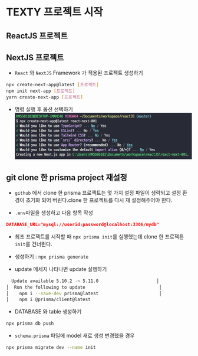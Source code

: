 # TEXTY 프로젝트 시작

## ReactJS 프로젝트

## NextJS 프로젝트

- `React` 와 `NextJS` Framework 가 적용된 프로젝트 생성하기

```bash
npx create-next-app@latest [프로젝트]
npm init next-app [프로젝트]
yarn create-next-app [프로젝트]
```

- 명령 실행 후 옵션 선택하기
  ![명령 실행 후 옵션](images/image.png)

## git clone 한 prisma project 재설정

- `github` 에서 clone 한 prisma 프로젝트는 몇 가지 설정 파일이 생략되고 설정 환경이 초기화 되어 버린다.clone 한 프로젝트를 다시 재 설정해주어야 한다.

- `.env`파일을 생성하고 다음 항목 작성

```json
DATABASE_URL="mysql://userid:password@localhost:3306/mydb"
```

- 최초 프로젝트를 시작할 때 `npx prisma init`를 실행했는데 clone 한 프로젝튼 `init`를 건너뛴다.
- 생성하기 : `npx prisma generate`

- update 메세지 나타나면 update 실행하기

```bash
  Update available 5.10.2 -> 5.11.0                      │
│  Run the following to update                            │
│    npm i --save-dev prisma@latest                       │
│    npm i @prisma/client@latest
```

- DATABASE 와 table 생성하기

```bash
npx prisma db push
```

- `schema.prisma` 파일에 model 새로 생성 변경했을 경우

```bash
npx prisma migrate dev --name init
```
